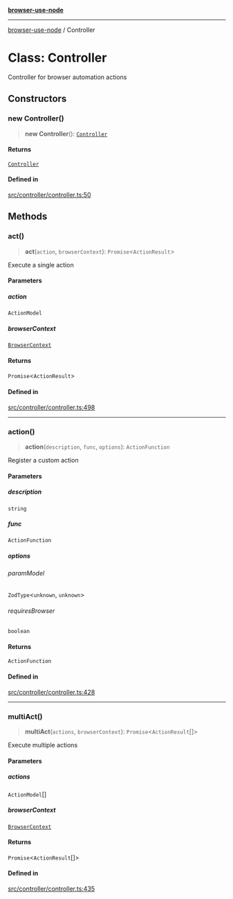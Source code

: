[**browser-use-node**](../README.md)

***

[browser-use-node](../globals.md) / Controller

# Class: Controller

Controller for browser automation actions

## Constructors

### new Controller()

> **new Controller**(): [`Controller`](Controller.md)

#### Returns

[`Controller`](Controller.md)

#### Defined in

[src/controller/controller.ts:50](https://github.com/Dankovk/browser-use-js/blob/7aa31eb34b7bafb64e3abcce35e6168864b0fa74/src/controller/controller.ts#L50)

## Methods

### act()

> **act**(`action`, `browserContext`): `Promise`\<`ActionResult`\>

Execute a single action

#### Parameters

##### action

`ActionModel`

##### browserContext

[`BrowserContext`](BrowserContext.md)

#### Returns

`Promise`\<`ActionResult`\>

#### Defined in

[src/controller/controller.ts:498](https://github.com/Dankovk/browser-use-js/blob/7aa31eb34b7bafb64e3abcce35e6168864b0fa74/src/controller/controller.ts#L498)

***

### action()

> **action**(`description`, `func`, `options`): `ActionFunction`

Register a custom action

#### Parameters

##### description

`string`

##### func

`ActionFunction`

##### options

###### paramModel

`ZodType`\<`unknown`, `unknown`\>

###### requiresBrowser

`boolean`

#### Returns

`ActionFunction`

#### Defined in

[src/controller/controller.ts:428](https://github.com/Dankovk/browser-use-js/blob/7aa31eb34b7bafb64e3abcce35e6168864b0fa74/src/controller/controller.ts#L428)

***

### multiAct()

> **multiAct**(`actions`, `browserContext`): `Promise`\<`ActionResult`[]\>

Execute multiple actions

#### Parameters

##### actions

`ActionModel`[]

##### browserContext

[`BrowserContext`](BrowserContext.md)

#### Returns

`Promise`\<`ActionResult`[]\>

#### Defined in

[src/controller/controller.ts:435](https://github.com/Dankovk/browser-use-js/blob/7aa31eb34b7bafb64e3abcce35e6168864b0fa74/src/controller/controller.ts#L435)
